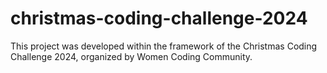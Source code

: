 # christmas-coding-challenge-2024
This project was developed within the framework of the Christmas Coding Challenge 2024, organized by Women Coding Community.